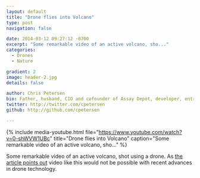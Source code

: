 ```yaml
---
layout: default
title: "Drone flies into Volcano"
type: post
navigation: false

date: 2014-03-12 09:27:12 -0700
excerpt: "Some remarkable video of an active volcano, sho..."
categories:
  - Drones
  - Nature

gradient: 2
image: header-2.jpg
details: false

author: Chris Petersen
bio: Father, husband, CIO and cofounder of Assay Depot, developer, entrepreneur and technologist.
twitter: http://twitter.com/cpetersen
github: http://github.com/cpetersen

---
```


{% include media-youtube.html file="https://www.youtube.com/watch?v=0-shWVW1UBc" title="Drone flies into Volcano" caption="Some remarkable video of an active volcano, sho..." %}

Some remarkable video of an active volcano, shot using a drone. As  [the article points out](http://www.dronehire.org/blog/drone-flies-into-an-active-volcano)   video like this would not be possible with recent advances in drone technology.
